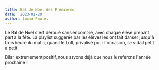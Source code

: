 ```yaml
---
title: Bal de Noel des Premières
date: '2023-01-20'
author: Sasha Pautet
---
```


Le Bal de Noel s'est déroulé sans encombre, avec chaque élève prenant part à la fête. La playlist suggérée par les élèves les ont fait danser jusqu'à trois heure du matin, quand le Loft, privatisé pour l'occasion, se vidait petit à petit.

Bilan extremement positif, nous savons déjà que nous le referons l'année prochaine !